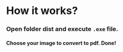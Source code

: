 # How it works?

### Open folder dist and execute `.exe` file.

#### Choose your image to convert to pdf. Done!
